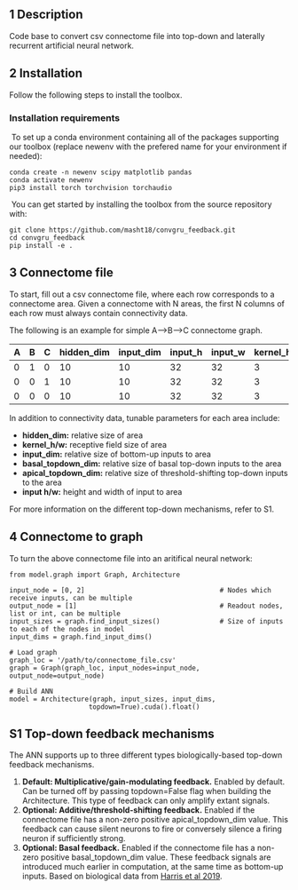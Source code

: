 ## 1 Description
Code base to convert csv connectome file into top-down and laterally recurrent artificial neural network.

## 2 Installation

Follow the following steps to install the toolbox.
​
### Installation requirements
​
To set up a conda environment containing all of the packages supporting our toolbox (replace newenv with the prefered name for your environment if needed):
```  
conda create -n newenv scipy matplotlib pandas
conda activate newenv
pip3 install torch torchvision torchaudio
```
​
You can get started by installing the toolbox from the source repository with:
​
```  
git clone https://github.com/masht18/convgru_feedback.git
cd convgru_feedback
pip install -e .
```

## 3 Connectome file

To start, fill out a csv connectome file, where each row corresponds to a connectome area. Given a connectome with N areas, the first N columns of each row must always contain connectivity data.

The following is an example for simple A-->B-->C connectome graph.

| A | B | C | hidden_dim |input_dim | input_h | input_w | kernel_h | kernel_w | basal_topdown_dim | apical_topdown_dim
| - | - | - | ---------- | ---------| --------| ---------- | ---------- | ---------- | ---------- | ---------- |
| 0 | 1 | 0 |     10     |    10    |    32   |     32     |    3      |     3     |     0     |     1     |
| 0 | 0 | 1 |     10     |    10    |    32   |     32     |    3      |     3     |     0     |     1     |
| 0 | 0 | 0 |     10     |    10    |    32   |     32     |    3      |     3     |     0     |     1     |

 In addition to connectivity data, tunable parameters for each area include:
- **hidden_dim:** relative size of area
- **kernel_h/w:** receptive field size of area
- **input_dim:** relative size of bottom-up inputs to area
- **basal_topdown_dim:** relative size of basal top-down inputs to the area
- **apical_topdown_dim:** relative size of threshold-shifting top-down inputs to the area
- **input h/w:** height and width of input to area

For more information on the different top-down mechanisms, refer to S1.

## 4 Connectome to graph

To turn the above connectome file into an aritifical neural network:
```
from model.graph import Graph, Architecture

input_node = [0, 2]                                  # Nodes which receive inputs, can be multiple
output_node = [1]                                    # Readout nodes, list or int, can be multiple                               
input_sizes = graph.find_input_sizes()               # Size of inputs to each of the nodes in model  
input_dims = graph.find_input_dims()

# Load graph
graph_loc = '/path/to/connectome_file.csv'
graph = Graph(graph_loc, input_nodes=input_node, output_node=output_node)

# Build ANN
model = Architecture(graph, input_sizes, input_dims,
                    topdown=True).cuda().float()
```

## S1 Top-down feedback mechanisms

The ANN supports up to three different types biologically-based top-down feedback mechanisms.

1. **Default: Multiplicative/gain-modulating feedback.** Enabled by default. Can be turned off by passing topdown=False flag when building the Architecture. This type of feedback can only amplify extant signals. 
2. **Optional: Additive/threshold-shifting feedback.** Enabled if the connectome file has a non-zero positive apical_topdown_dim value. This feedback can cause silent neurons to fire or conversely silence a firing neuron if sufficiently strong.
3. **Optional: Basal feedback.** Enabled if the connectome file has a non-zero positive basal_topdown_dim value. These feedback signals are introduced much earlier in computation, at the same time as bottom-up inputs. Based on biological data from [Harris et al 2019](https://www.nature.com/articles/s41586-019-1716-z).
